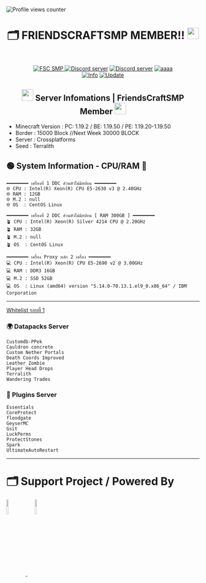 ![Profile views counter](https://komarev.com/ghpvc/?username=pppekkungz&plastic&color=00E8FF)

<h1 align="center">🗂️ FRIENDSCRAFTSMP MEMBER!! <img src="https://media.giphy.com/media/hvRJCLFzcasrR4ia7z/giphy.gif" width="30"></h1>
<br>
<p align="center">
    <a href="https://www.youtube.com/hashtag/friendscraft"><img src="https://img.shields.io/static/v1?style=for-the-badge&message=YouTube&color=FF0000&logo=YouTube&logoColor=FFFFFF&label=" alt="FSC SMP" />
    <a href="https://discord.io/fscofficial"><img src="https://img.shields.io/static/v1?style=for-the-badge&message=Official Discord&color=5865F2&logo=Discord&logoColor=FFFFFF&label=" alt="Discord server"/></a>
    <a href="https://discord.io/fscsmp-member"><img src="https://img.shields.io/static/v1?style=for-the-badge&message=Discord Member&color=5865F2&logo=Discord&logoColor=FFFFFF&label=" alt="Discord server"/></a>
    <a href="https://www.youtube.com/@FriendsCraftOfficial"><img src="https://img.shields.io/static/v1?style=for-the-badge&message=Minecraft&color=62B47A&logo=Minecraft&logoColor=FFFFFF&label=" alt="aaaa" /></a>
        <br>
<a href="https://www.youtube.com/hashtag/friendscraft"><img src="https://img.shields.io/appveyor/build/gruntjs/grunt?label=INFO%20SERVER&style=for-the-badge" alt="Info"/></a>
<a href="https://www.youtube.com/hashtag/friendscraft"><img src="https://img.shields.io/nodeping/uptime/jkiwn052-ntpp-4lbb-8d45-ihew6d9ucoei?label=LAST%20UPDATE&style=for-the-badge" alt="Update"/></a> 
        
  </p>
</div>
<h2 align="center">
<img src="https://cdn.discordapp.com/emojis/551174760227274752.webp?size=44&quality=lossless" width="30">
Server Infomations | FriendsCraftSMP Member
<img src="https://cdn.discordapp.com/emojis/955400481868488734.gif?size=44&quality=lossless" width="30"></h2>


* Minecraft Version : PC: 1.19.2 / BE: 1.19.50 / PE: 1.19.20-1.19.50
* Border : 15000 Block //Next Week 30000 BLOCK
* Server : Crossplatforms
* Seed : Terralith

## 🟢 System Information - CPU/RAM 🏡
```
━━━━━━━━ เครื่องที่ 1 DDC ส่วนตัวไม่มีสปอน ━━━━━━━━
🌐 CPU : Intel(R) Xeon(R) CPU E5-2630 v3 @ 2.40GHz
🌐 RAM : 12GB
🌐 M.2 : null
🌐 OS  : CentOS Linux

━━━━━━━━ เครื่องที่ 2 DDC ส่วนตัวไม่มีสปอน [ RAM 300GB ] ━━━━━━━━
🪴 CPU : Intel(R) Xeon(R) Silver 4214 CPU @ 2.20GHz
🪴 RAM : 32GB
🪴 M.2 : null
🪴 OS  : CentOS Linux

━━━━━━━━ เครื่อง Proxy หลัก 2 เครื่อง ━━━━━━━━
💻 CPU : Intel(R) Xeon(R) CPU E5-2690 v2 @ 3.00GHz
💻 RAM : DDR3 16GB
💻 M.2 : SSD 52GB   
💻 OS  : Linux (amd64) version "5.14.0-70.13.1.el9_0.x86_64" / IBM Corporation
```
------------------------------------------------------------------
[Whitelist รอบที่ 1](https://docs.google.com/spreadsheets/d/1VdN3Y7HQCaD6APUy_Ptl4yWnhw5Y2YTGZnwWCqOM0Ms/edit?usp=sharing)

### 🌍 Datapacks Server
```
Customdb-PPek
Cauldron concrete
Custom Nether Portals
Death Coords Improved
Leather Zombie
Player Head Drops
Terralith
Wandering Trades
```

### 💙 Plugins Server
```
Essentials
CoreProtect
floodgate
GeyserMC
Gsit
LuckPerms
ProtectStones
Spark
UltimateAutoRestart
```
------------------------------------------------------------------

# 🗂️ Support Project / Powered By


<div align="left">
<a target="_blank" href="https://github.com/PPekKunGz">
  <img src="https://avatars.githubusercontent.com/u/54957742?v=4" align="center" width="10%" />
</a>
    <a>&nbsp;&nbsp;&nbsp;&nbsp;</a>
<a target="_blank" href="https://github.com/tyxmn">
  <img src="https://avatars.githubusercontent.com/u/43444421?v=4" align="center" width="10%" />
</a>
</div> 
